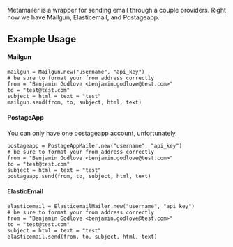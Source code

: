 Metamailer is a wrapper for sending email through a couple providers. Right now we have Mailgun, Elasticemail, and Postageapp.

## Example Usage

#### Mailgun
```
mailgun = Mailgun.new("username", "api_key")
# be sure to format your from address correctly
from = "Benjamin Godlove <benjamin.godlove@test.com>"
to = "test@test.com"
subject = html = text = "test"
mailgun.send(from, to, subject, html, text)
```

#### PostageApp

You can only have one postageapp account, unfortunately.
```
postageapp = PostageAppMailer.new("username", "api_key")
# be sure to format your from address correctly
from = "Benjamin Godlove <benjamin.godlove@test.com>"
to = "test@test.com"
subject = html = text = "test"
postageapp.send(from, to, subject, html, text)
```

#### ElasticEmail
```
elasticemail = ElasticemailMailer.new("username", "api_key")
# be sure to format your from address correctly
from = "Benjamin Godlove <benjamin.godlove@test.com>"
to = "test@test.com"
subject = html = text = "test"
elasticemail.send(from, to, subject, html, text)
```
